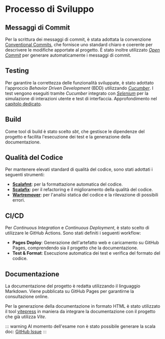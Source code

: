 # Processo di Sviluppo

## Messaggi di Commit

Per la scrittura dei messaggi di commit, è stata adottata la convenzione [Conventional Commits](https://www.conventionalcommits.org/en/v1.0.0/), che fornisce uno standard chiaro e coerente per descrivere le modifiche apportate al progetto. È stato inoltre utilizzato [_Open Commit_](https://github.com/marketplace/actions/opencommit-improve-commits-with-ai) per generare automaticamente i messaggi di commit.

## Testing

Per garantire la correttezza delle funzionalità sviluppate, è stato adottato l'approccio _Behavior Driven Development_ (BDD) utilizzando [_Cucumber_](https://cucumber.io/). I test vengono eseguiti tramite _Cucumber_ integrato con [_Selenium_](https://www.selenium.dev/) per la simulazione di interazioni utente e test di interfaccia. Approfondimento nel [capitolo dedicato](../06-testing/index.md).

## Build

Come tool di build è stato scelto _sbt_, che gestisce le dipendenze del progetto e facilita l'esecuzione dei test e la generazione della documentazione.

## Qualità del Codice

Per mantenere elevati standard di qualità del codice, sono stati adottati i seguenti strumenti:

- [**Scalafmt**](https://scalameta.org/scalafmt/): per la formattazione automatica del codice.
- [**Scalafix**](https://scalacenter.github.io/scalafix/): per il refactoring e il miglioramento della qualità del codice.
- [**Wartremover**](https://www.wartremover.org/): per l'analisi statica del codice e la rilevazione di possibili errori.

## CI/CD

Per _Continuous Integration_ e _Continuous Deployment_, è stato scelto di utilizzare le GitHub Actions. Sono stati definiti i seguenti workflow:

- **Pages Deploy**: Generazione dell'artefatto web e caricamento su GitHub Pages, comprendendo sia il progetto che la documentazione.
- **Test & Format**: Esecuzione automatica dei test e verifica del formato del codice.

## Documentazione

La documentazione del progetto è redatta utilizzando il linguaggio Markdown. Viene pubblicata su GitHub Pages per garantirne la consultazione online.

Per la generazione della documentazione in formato HTML è stato utilizzato il tool [vitepress](https://vitepress.vuejs.org/) in maniera da integrare la documentazione con il progetto che già utilizza _Vite_.

::: warning
Al momento dell'esame non è stato possibile generare la scala doc: [GitHub Issue](https://github.com/scala/scala3/issues/22447)
:::
